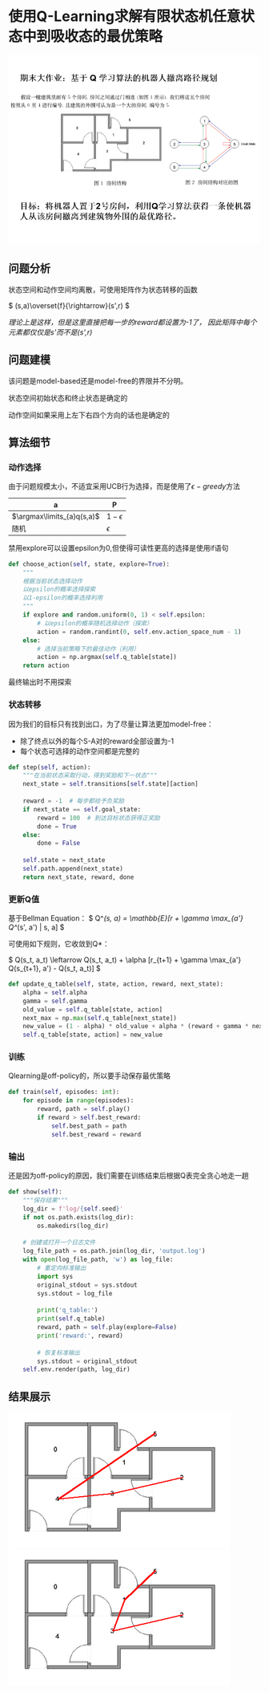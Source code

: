 # 使用Q-Learning求解有限状态机任意状态中到吸收态的最优策略

![](asset/题目.png)
## 问题分析
状态空间和动作空间均离散，可使用矩阵作为状态转移的函数

$ (s,a)\overset{f}{\rightarrow}(s',r) $

*理论上是这样，但是这里直接把每一步的reward都设置为-1了，
因此矩阵中每个元素都仅仅是s'而不是(s',r)*

## 问题建模

该问题是model-based还是model-free的界限并不分明。

状态空间初始状态和终止状态是确定的

动作空间如果采用上左下右四个方向的话也是确定的


## 算法细节
### 动作选择

由于问题规模太小，不适宜采用UCB行为选择，而是使用了$\epsilon-greedy$方法

a|P
-|--
$\argmax\limits_{a}q(s,a)$|$1-\epsilon$
随机|$\epsilon$

禁用explore可以设置epsilon为0,但使得可读性更高的选择是使用if语句
```python
def choose_action(self, state, explore=True):
    """
    根据当前状态选择动作
    以epsilon的概率选择探索
    以1-epsilon的概率选择利用
    """
    if explore and random.uniform(0, 1) < self.epsilon:
        # 以epsilon的概率随机选择动作（探索）
        action = random.randint(0, self.env.action_space_num - 1)
    else:
        # 选择当前策略下的最佳动作（利用）
        action = np.argmax(self.q_table[state])
    return action
```
最终输出时不用探索

### 状态转移
因为我们的目标只有找到出口，为了尽量让算法更加model-free：
* 除了终点以外的每个S-A对的reward全部设置为-1
* 每个状态可选择的动作空间都是完整的
```python
def step(self, action):
    """在当前状态采取行动，得到奖励和下一状态"""
    next_state = self.transitions[self.state][action]

    reward = -1  # 每步都给予负奖励
    if next_state == self.goal_state:
        reward = 100  # 到达目标状态获得正奖励
        done = True
    else:
        done = False

    self.state = next_state
    self.path.append(next_state)
    return next_state, reward, done
```
### 更新Q值
基于Bellman Equation：
$ Q^*(s, a) = \mathbb{E}[r + \gamma \max_{a'} Q^*(s', a') | s, a] $

可使用如下规则，它收敛到Q*：

$ Q(s_t, a_t) \leftarrow Q(s_t, a_t) + \alpha [r_{t+1} + \gamma \max_{a'} Q(s_{t+1}, a') - Q(s_t, a_t)] $
```python
def update_q_table(self, state, action, reward, next_state):
    alpha = self.alpha
    gamma = self.gamma
    old_value = self.q_table[state, action]
    next_max = np.max(self.q_table[next_state])
    new_value = (1 - alpha) * old_value + alpha * (reward + gamma * next_max)
    self.q_table[state, action] = new_value
```
### 训练
Qlearning是off-policy的，所以要手动保存最优策略
```python
def train(self, episodes: int):
    for episode in range(episodes):
        reward, path = self.play()
        if reward > self.best_reward:
            self.best_path = path
            self.best_reward = reward
```
### 输出
还是因为off-policy的原因，我们需要在训练结束后根据Q表完全贪心地走一趟

```python
def show(self):
    """保存结果"""
    log_dir = f'log/{self.seed}'
    if not os.path.exists(log_dir):
        os.makedirs(log_dir)

    # 创建或打开一个日志文件
    log_file_path = os.path.join(log_dir, 'output.log')
    with open(log_file_path, 'w') as log_file:
        # 重定向标准输出
        import sys
        original_stdout = sys.stdout
        sys.stdout = log_file

        print('q_table:')
        print(self.q_table)
        reward, path = self.play(explore=False)
        print('reward:', reward)

        # 恢复标准输出
        sys.stdout = original_stdout
    self.env.render(path, log_dir)
```

## 结果展示
![alt text](log/9/result.png)
![alt text](log/0/result.png)